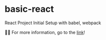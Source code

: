 # basic-react
React Project Initial Setup with babel, webpack

🙋‍♀️  For more information, go to the [link](https://joooohee.tistory.com/12)!
